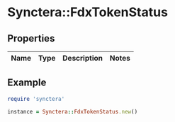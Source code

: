 # Synctera::FdxTokenStatus

## Properties

| Name | Type | Description | Notes |
| ---- | ---- | ----------- | ----- |

## Example

```ruby
require 'synctera'

instance = Synctera::FdxTokenStatus.new()
```


